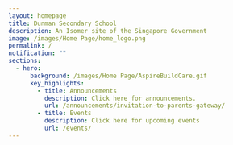 ```yaml
---
layout: homepage
title: Dunman Secondary School
description: An Isomer site of the Singapore Government
image: /images/Home Page/home_logo.png
permalink: /
notification: ""
sections:
  - hero:
      background: /images/Home Page/AspireBuildCare.gif
      key_highlights:
        - title: Announcements
          description: Click here for announcements.
          url: /announcements/invitation-to-parents-gateway/
        - title: Events
          description: Click here for upcoming events
          url: /events/
---
```


